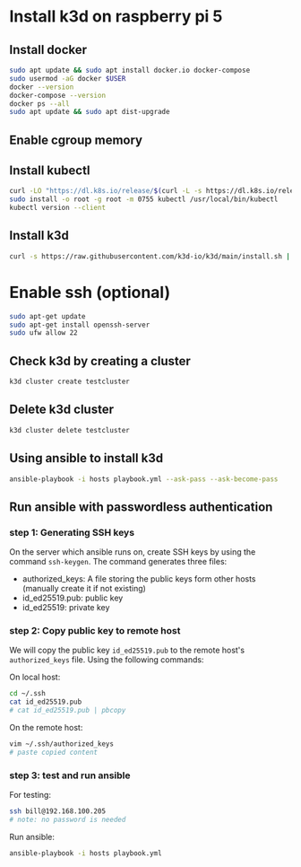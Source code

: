 # Install k3d on raspberry pi 5

## Install docker

```sh
sudo apt update && sudo apt install docker.io docker-compose
sudo usermod -aG docker $USER
docker --version
docker-compose --version
docker ps --all
sudo apt update && sudo apt dist-upgrade
```

## Enable cgroup memory

## Install kubectl

```sh
curl -LO "https://dl.k8s.io/release/$(curl -L -s https://dl.k8s.io/release/stable.txt)/bin/linux/arm64/kubectl"
sudo install -o root -g root -m 0755 kubectl /usr/local/bin/kubectl
kubectl version --client
```

## Install k3d

```sh
curl -s https://raw.githubusercontent.com/k3d-io/k3d/main/install.sh | bash
```

# Enable ssh (optional)

```sh
sudo apt-get update
sudo apt-get install openssh-server
sudo ufw allow 22
```

## Check k3d by creating a cluster

```sh
k3d cluster create testcluster

```

## Delete k3d cluster

```sh
k3d cluster delete testcluster
```

## Using ansible to install k3d

```sh
ansible-playbook -i hosts playbook.yml --ask-pass --ask-become-pass
```

## Run ansible with passwordless authentication

### step 1: Generating SSH keys

On the server which ansible runs on, create SSH keys by using the command `ssh-keygen`. The command generates three files:

* authorized_keys: A file storing the public keys form other hosts (manually create it if not existing) 
* id_ed25519.pub: public key
* id_ed25519: private key

### step 2: Copy public key to remote host
We will copy the public key `id_ed25519.pub` to the remote host's `authorized_keys` file. Using the following commands:

On local host:
```sh
cd ~/.ssh
cat id_ed25519.pub
# cat id_ed25519.pub | pbcopy
```

On the remote host:
```sh
vim ~/.ssh/authorized_keys
# paste copied content
```

### step 3: test and run ansible

For testing:
```sh
ssh bill@192.168.100.205
# note: no password is needed
```

Run ansible:
```sh
ansible-playbook -i hosts playbook.yml
```
